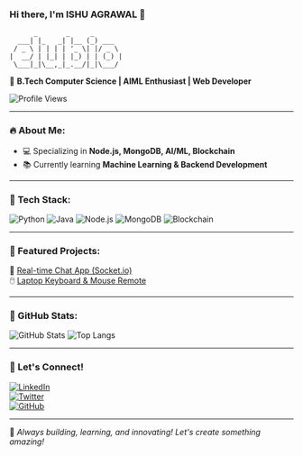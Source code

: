 ### Hi there, I'm ISHU AGRAWAL 👋

```ascii
      _       _     _        
  ___| |_   _| |__ (_) ___   
 / _ \ | | | | '_ \| |/ _ \  
|  __/ | |_| | |_) | | (_) | 
 \___|_|\__,_|_.__/|_|\___/  
```

🚀 **B.Tech Computer Science | AIML Enthusiast | Web Developer**

![Profile Views](https://github.com/Ishu6129)  

---

### 🔥 About Me:
- 💻 Specializing in **Node.js, MongoDB, AI/ML, Blockchain**
- 📚 Currently learning **Machine Learning & Backend Development**

---

### 🚀 Tech Stack:

![Python](https://img.shields.io/badge/Python-3776AB?style=for-the-badge&logo=python&logoColor=white)
![Java](https://img.shields.io/badge/Java-007396?style=for-the-badge&logo=java&logoColor=white)
![Node.js](https://img.shields.io/badge/Node.js-339933?style=for-the-badge&logo=node.js&logoColor=white)
![MongoDB](https://img.shields.io/badge/MongoDB-4EA94B?style=for-the-badge&logo=mongodb&logoColor=white)
![Blockchain](https://img.shields.io/badge/Blockchain-121D33?style=for-the-badge&logo=ethereum&logoColor=white)

---

### 📌 Featured Projects:
💬 [Real-time Chat App (Socket.io)](https://github.com/your-github-username/chat-app)  
🖱️ [Laptop Keyboard & Mouse Remote](https://github.com/your-github-username/remote-control)  

---

### 🌟 GitHub Stats:
![GitHub Stats](https://github-readme-stats.vercel.app/api?username=your-github-username&show_icons=true&theme=radical)
![Top Langs](https://github-readme-stats.vercel.app/api/top-langs/?username=your-github-username&layout=compact&theme=radical)

---

### 🎯 Let's Connect!
[![LinkedIn](https://img.shields.io/badge/LinkedIn-0077B5?style=for-the-badge&logo=linkedin&logoColor=white)](https://linkedin.com/in/your-profile)  
[![Twitter](https://img.shields.io/badge/Twitter-1DA1F2?style=for-the-badge&logo=twitter&logoColor=white)](https://twitter.com/your-handle)  
[![GitHub](https://img.shields.io/badge/GitHub-181717?style=for-the-badge&logo=github&logoColor=white)](https://github.com/your-github-username)  

---

🚀 *Always building, learning, and innovating! Let's create something amazing!*
